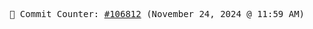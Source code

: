 <p align="center">
    <samp>
        📮 Commit Counter: <a href="https://github.com/Javascript-void0/Javascript-void0/commits/main">#106812</a> (November 24, 2024 @ 11:59 AM)
    </samp>
</p>
